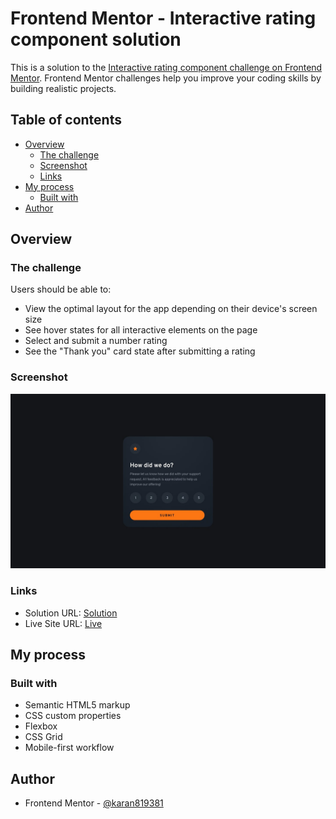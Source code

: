 # Frontend Mentor - Interactive rating component solution

This is a solution to the [Interactive rating component challenge on Frontend Mentor](https://www.frontendmentor.io/challenges/interactive-rating-component-koxpeBUmI). Frontend Mentor challenges help you improve your coding skills by building realistic projects. 

## Table of contents

- [Overview](#overview)
  - [The challenge](#the-challenge)
  - [Screenshot](#screenshot)
  - [Links](#links)
- [My process](#my-process)
  - [Built with](#built-with)
- [Author](#author)

## Overview

### The challenge

Users should be able to:

- View the optimal layout for the app depending on their device's screen size
- See hover states for all interactive elements on the page
- Select and submit a number rating
- See the "Thank you" card state after submitting a rating

### Screenshot

![](./design/desktop-design.jpg)

### Links

- Solution URL: [Solution](https://github.com/karan819381/Interactive-rating-component)
- Live Site URL: [Live](https://karan819381.github.io/Interactive-rating-component)

## My process

### Built with

- Semantic HTML5 markup
- CSS custom properties
- Flexbox
- CSS Grid
- Mobile-first workflow


## Author


- Frontend Mentor - [@karan819381](https://www.frontendmentor.io/profile/karan819381)

